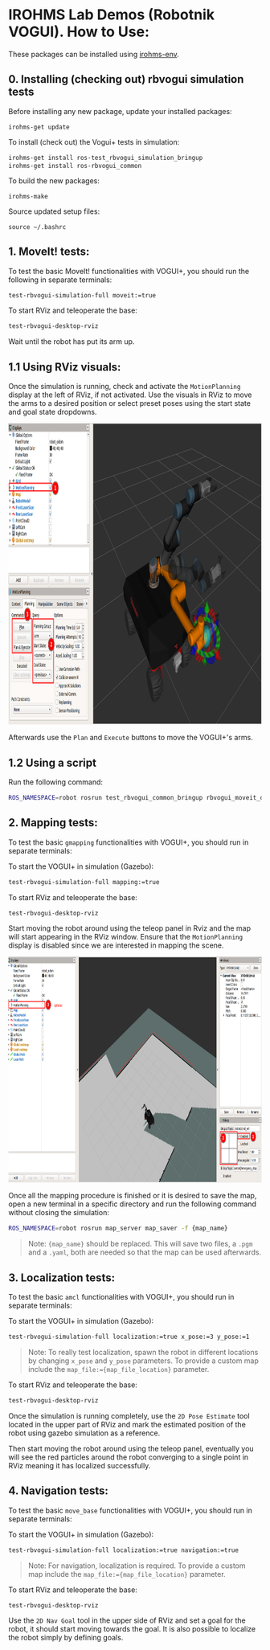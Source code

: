 # IROHMS Lab Demos (Robotnik VOGUI). How to Use:

These packages can be installed using [irohms-env](https://github.com/juandhv/tue-env).

## 0. Installing (checking out) rbvogui simulation tests

Before installing any new package, update your installed packages:

```
irohms-get update
```

To install (check out) the Vogui+ tests in simulation:

```
irohms-get install ros-test_rbvogui_simulation_bringup 
irohms-get install ros-rbvogui_common
```

To build the new packages:

```
irohms-make
```

Source updated setup files:
```
source ~/.bashrc
```

## 1. MoveIt! tests:

To test the basic MoveIt! functionalities with VOGUI+, you should run the following in separate terminals:

```bash
test-rbvogui-simulation-full moveit:=true
```

To start RViz and teleoperate the base:

```bash
test-rbvogui-desktop-rviz
```

Wait until the robot has put its arm up.

## 1.1 Using RViz visuals:

Once the simulation is running, check and activate the `MotionPlanning` display at the left of RViz, if not activated. Use the visuals in RViz to move the arms to a desired position or select preset poses using the start state and goal state dropdowns.

<p align="center">
  <img src="doc/moveit.png" height="600" />
</p>

Afterwards use the `Plan` and `Execute` buttons to move the VOGUI+'s arms.

## 1.2 Using a script

Run the following command:

```bash
ROS_NAMESPACE=robot rosrun test_rbvogui_common_bringup rbvogui_moveit_demo.py
```

## 2. Mapping tests:

To test the basic `gmapping` functionalities with VOGUI+, you should run in separate terminals:

To start the VOGUI+ in simulation (Gazebo):

```bash
test-rbvogui-simulation-full mapping:=true
```

To start RViz and teleoperate the base:

```bash
test-rbvogui-desktop-rviz
```

Start moving the robot around using the teleop panel in Rviz and the map will start appearing in the RViz window.
Ensure that the `MotionPlanning` display is disabled since we are interested in mapping the scene.

<p align="center">
  <img src="doc/mapping.png" height="450" />
</p>

Once all the mapping procedure is finished or it is desired to save the map, open a new terminal in a specific directory and run the following command without closing the simulation:

```bash
ROS_NAMESPACE=robot rosrun map_server map_saver -f {map_name}
```

> Note: `{map_name}` should be replaced. This will save two files, a `.pgm` and a `.yaml`, both are needed so that the map can be used afterwards.

## 3. Localization tests:

To test the basic `amcl` functionalities with VOGUI+, you should run in separate terminals:

To start the VOGUI+ in simulation (Gazebo):

```bash
test-rbvogui-simulation-full localization:=true x_pose:=3 y_pose:=1
```

> Note: To really test localization, spawn the robot in different locations by changing `x_pose` and `y_pose` parameters. To provide a custom map include the `map_file:={map_file_location}` parameter.

To start RViz and teleoperate the base:

```bash
test-rbvogui-desktop-rviz
```

Once the simulation is running completely, use the `2D Pose Estimate` tool located in the upper part of RViz and mark the estimated position of the robot using gazebo simulation as a reference.

Then start moving the robot around using the teleop panel, eventually you will see the red particles around the robot converging to a single point in RViz meaning it has localized successfully.

## 4. Navigation tests:

To test the basic `move_base` functionalities with VOGUI+, you should run in separate terminals:

To start the VOGUI+ in simulation (Gazebo):

```bash
test-rbvogui-simulation-full localization:=true navigation:=true
```

> Note: For navigation, localization is required. To provide a custom map include the `map_file:={map_file_location}` parameter.

To start RViz and teleoperate the base:

```bash
test-rbvogui-desktop-rviz
```


Use the `2D Nav Goal` tool in the upper side of RViz and set a goal for the robot, it should start moving towards the goal. It is also possible to localize the robot simply by defining goals.


